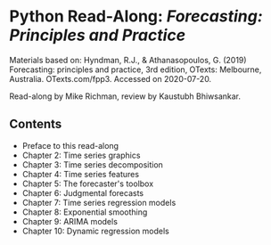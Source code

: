 # Python Read-Along: *Forecasting: Principles and Practice*
Materials based on: Hyndman, R.J., & Athanasopoulos, G. (2019) Forecasting: principles and practice, 3rd edition, OTexts: Melbourne, Australia. OTexts.com/fpp3. Accessed on 2020-07-20.

Read-along by Mike Richman, review by Kaustubh Bhiwsankar.

## Contents
- Preface to this read-along
- Chapter 2: Time series graphics
- Chapter 3: Time series decomposition
- Chapter 4: Time series features
- Chapter 5: The forecaster's toolbox
- Chapter 6: Judgmental forecasts
- Chapter 7: Time series regression models
- Chapter 8: Exponential smoothing
- Chapter 9: ARIMA models
- Chapter 10: Dynamic regression models